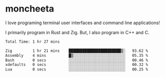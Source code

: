 # moncheeta

I love programing terminal user interfaces and command line applications!

I primarily program in Rust and Zig. But, I also program in C++ and C.

<!--START_SECTION:waka-->

```txt
Total Time: 1 hr 27 mins

Zig         1 hr 21 mins    ███████████████████████▒░   93.62 %
Assembly    4 mins          █▒░░░░░░░░░░░░░░░░░░░░░░░   05.35 %
Bash        0 secs          ░░░░░░░░░░░░░░░░░░░░░░░░░   00.46 %
xdefaults   0 secs          ░░░░░░░░░░░░░░░░░░░░░░░░░   00.32 %
Lua         0 secs          ░░░░░░░░░░░░░░░░░░░░░░░░░   00.25 %
```

<!--END_SECTION:waka-->
